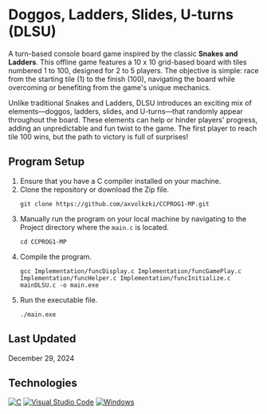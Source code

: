 # Doggos, Ladders, Slides, U-turns (DLSU)
A turn-based console board game inspired by the classic **Snakes and Ladders**. This offline game features a 10 x 10 grid-based board with tiles numbered 1 to 100, designed for 2 to 5 players. The objective is simple: race from the starting tile (1) to the finish (100), navigating the board while overcoming or benefiting from the game's unique mechanics.

Unlike traditional Snakes and Ladders, DLSU introduces an exciting mix of elements—doggos, ladders, slides, and U-turns—that randomly appear throughout the board. These elements can help or hinder players' progress, adding an unpredictable and fun twist to the game. The first player to reach tile 100 wins, but the path to victory is full of surprises!

## Program Setup
1. Ensure that you have a C compiler installed on your machine.
2. Clone the repository or download the Zip file.
   ```
   git clone https://github.com/axvolkzki/CCPROG1-MP.git
   ```
3. Manually run the program on your local machine by navigating to the Project directory where the `main.c` is located.
   ```
   cd CCPROG1-MP
   ```
4. Compile the program.
   ```
   gcc Implementation/funcDisplay.c Implementation/funcGamePlay.c Implementation/funcHelper.c Implementation/funcInitialize.c mainDLSU.c -o main.exe
   ```
5. Run the executable file.
   ```
   ./main.exe
   ```

## Last Updated
December 29, 2024

## Technologies
[![C](https://img.shields.io/badge/C-00599C?logo=c&logoColor=white)](#)
[![Visual Studio Code](https://custom-icon-badges.demolab.com/badge/Visual%20Studio%20Code-0078d7.svg?logo=vsc&logoColor=white)](#)
[![Windows](https://custom-icon-badges.demolab.com/badge/Windows-0078D6?logo=windows11&logoColor=white)](#)

